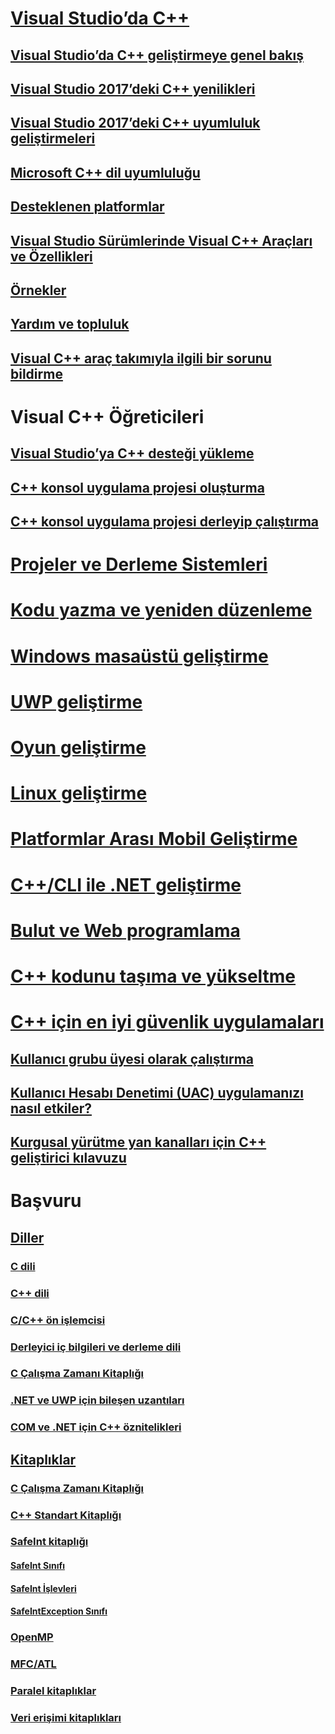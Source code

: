 # [Visual Studio’da C++](overview/visual-cpp-in-visual-studio.md)
## [Visual Studio’da C++ geliştirmeye genel bakış](overview/overview-of-cpp-development.md)
## [Visual Studio 2017’deki C++ yenilikleri](overview/what-s-new-for-visual-cpp-in-visual-studio.md)
## [Visual Studio 2017’deki C++ uyumluluk geliştirmeleri](overview/cpp-conformance-improvements.md)
## [Microsoft C++ dil uyumluluğu](overview/visual-cpp-language-conformance.md)
## [Desteklenen platformlar](overview/supported-platforms-visual-cpp.md)
## [Visual Studio Sürümlerinde Visual C++ Araçları ve Özellikleri](overview/visual-cpp-tools-and-features-in-visual-studio-editions.md)
## [Örnekler](overview/visual-cpp-samples.md)
## [Yardım ve topluluk](overview/visual-cpp-help-and-community.md)
## [Visual C++ araç takımıyla ilgili bir sorunu bildirme](overview/how-to-report-a-problem-with-the-visual-cpp-toolset.md)
# Visual C++ Öğreticileri
## [Visual Studio’ya C++ desteği yükleme](build/vscpp-step-0-installation.md)
## [C++ konsol uygulama projesi oluşturma](build/vscpp-step-1-create.md)
## [C++ konsol uygulama projesi derleyip çalıştırma](build/vscpp-step-2-build.md)
# [Projeler ve Derleme Sistemleri](build/projects-and-build-systems-cpp.md)
# [Kodu yazma ve yeniden düzenleme](ide/writing-and-refactoring-code-cpp.md)
# [Windows masaüstü geliştirme](windows/overview-of-windows-programming-in-cpp.md)
# [UWP geliştirme](cppcx/universal-windows-apps-cpp.md)
# [Oyun geliştirme](overview/game-development-cpp.md)
# [Linux geliştirme](linux/download-install-and-setup-the-linux-development-workload.md)
# [Platformlar Arası Mobil Geliştirme](/visualstudio/cross-platform/visual-cpp-for-cross-platform-mobile-development)
# [C++/CLI ile .NET geliştirme](dotnet/dotnet-programming-with-cpp-cli-visual-cpp.md)
# [Bulut ve Web programlama](cloud/cloud-and-web-programming-in-visual-cpp.md)
# [C++ kodunu taşıma ve yükseltme](porting/visual-cpp-porting-and-upgrading-guide.md)
# [C++ için en iyi güvenlik uygulamaları](security/security-best-practices-for-cpp.md)
## [Kullanıcı grubu üyesi olarak çalıştırma](security/running-as-a-member-of-the-users-group.md)
## [Kullanıcı Hesabı Denetimi (UAC) uygulamanızı nasıl etkiler?](security/how-user-account-control-uac-affects-your-application.md)
## [Kurgusal yürütme yan kanalları için C++ geliştirici kılavuzu](security/developer-guidance-speculative-execution.md)
# Başvuru
## [Diller](overview/languages-cpp.md)
### [C dili](c-language/c-language-reference.md)
### [C++ dili](cpp/cpp-language-reference.md)
### [C/C++ ön işlemcisi](preprocessor/c-cpp-preprocessor-reference.md)
### [Derleyici iç bilgileri ve derleme dili](intrinsics/compiler-intrinsics-and-assembly-language.md)
### [C Çalışma Zamanı Kitaplığı](c-runtime-library/c-run-time-library-reference.md)
### [.NET ve UWP için bileşen uzantıları](extensions/component-extensions-for-runtime-platforms.md)
### [COM ve .NET için C++ öznitelikleri](windows/attributes/cpp-attributes-com-net.md)
## [Kitaplıklar](overview/libraries-cpp.md)
### [C Çalışma Zamanı Kitaplığı](c-runtime-library/c-run-time-library-reference.md)
### [C++ Standart Kitaplığı](standard-library/cpp-standard-library-reference.md)
### [SafeInt kitaplığı](safeint/safeint-library.md)
#### [SafeInt Sınıfı](safeint/safeint-class.md)
#### [SafeInt İşlevleri](safeint/safeint-functions.md)
#### [SafeIntException Sınıfı](safeint/safeintexception-class.md)
### [OpenMP](parallel/openmp/openmp-in-visual-cpp.md)
### [MFC/ATL](mfc/mfc-and-atl.md)
### [Paralel kitaplıklar](parallel/parallel-programming-in-visual-cpp.md)
### [Veri erişimi kitaplıkları](data/data-access-in-cpp.md)


